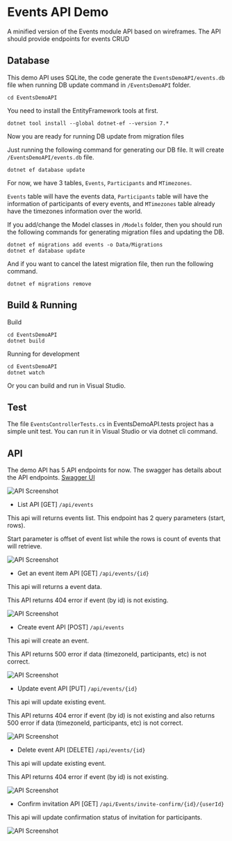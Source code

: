 
# Events API Demo

A minified version of the Events module API based on wireframes. The API should provide endpoints for events CRUD

## Database

This demo API uses SQLite, the code generate the `EventsDemoAPI/events.db` file when running DB update command in `/EventsDemoAPI` folder.
```
cd EventsDemoAPI
```

You need to install the EntityFramework tools at first.
```
dotnet tool install --global dotnet-ef --version 7.*
```

Now you are ready for running DB update from migration files


Just running the following command for generating our DB file. It will create `/EventsDemoAPI/events.db` file.

```
dotnet ef database update
```

For now, we have 3 tables, `Events`, `Participants` and `MTimezones`.

`Events` table will have the events data, `Participants` table will have the information of participants of every events, and `MTimezones` table already have the timezones information over the world.

If you add/change the Model classes in `/Models` folder, then you should run the following commands for generating migration files and updating the DB.

```
dotnet ef migrations add events -o Data/Migrations
dotnet ef database update
```

And if you want to cancel the latest migration file, then run the following command.
```
dotnet ef migrations remove
```

## Build & Running
Build
```
cd EventsDemoAPI
dotnet build
```

Running for development
```
cd EventsDemoAPI
dotnet watch
```

Or you can build and run in Visual Studio.

## Test
The file `EventsControllerTests.cs` in EventsDemoAPI.tests project has a simple unit test.
You can run it in Visual Studio or via dotnet cli command.


## API
The demo API has 5 API endpoints for now.
The swagger has details about the API endpoints. 
[Swagger UI](http://localhost:5225/swagger/index.html)


![API Screenshot](https://i.ibb.co/MfZmnJc/API.png)


- List API [GET] `/api/events`

This api will returns events list. This endpoint has 2 query parameters (start, rows).

Start parameter is offset of event list while the rows is count of events that will retrieve.

![API Screenshot](https://i.ibb.co/8dFZBGg/list.png)




- Get an event item API [GET] `/api/events/{id}`

This api will returns a event data.

This API returns 404 error if event (by id) is not existing.

![API Screenshot](https://i.ibb.co/5cxbJdn/get-item.png)


- Create event API [POST] `/api/events`

This api will create an event.

This API returns 500 error if data (timezoneId, participants, etc) is not correct.

![API Screenshot](https://i.ibb.co/1LK9d1h/create.png)



- Update event API [PUT] `/api/events/{id}`

This api will update existing event.

This API returns 404 error if event (by id) is not existing and also returns 500 error if data (timezoneId, participants, etc) is not correct.

![API Screenshot](https://i.ibb.co/nf38qFK/update.png)


- Delete event API [DELETE] `/api/events/{id}`

This api will update existing event.

This API returns 404 error if event (by id) is not existing.

![API Screenshot](https://i.ibb.co/JtpqD35/delete.png)


- Confirm invitation API [GET] `/api/Events/invite-confirm/{id}/{userId}`

This api will update confirmation status of invitation for participants.

![API Screenshot](https://i.ibb.co/fkrpFv9/confirm.png)







